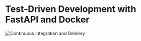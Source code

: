 # Test-Driven Development with FastAPI and Docker

![Continuous Integration and Delivery](https://github.com/marco-novaes98/fastapi-tdd-docker/workflows/Continuous%20Integration%20and%20Delivery/badge.svg?branch=main)